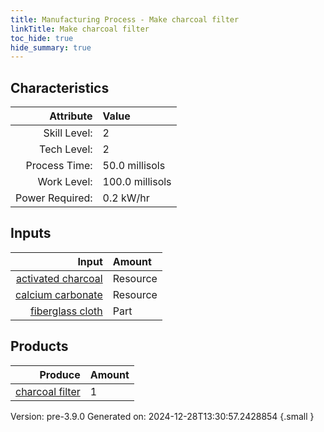 ```yaml
---
title: Manufacturing Process - Make charcoal filter
linkTitle: Make charcoal filter
toc_hide: true
hide_summary: true
---
```



## Characteristics

| Attribute      | Value |
|--------:|:------|
|Skill Level:|2|
|Tech Level:|2|
|Process Time:|50.0 millisols|
|Work Level:|100.0 millisols|
|Power Required:|0.2 kW/hr|

## Inputs

| Input      | Amount |
|--------:|:------|
|[activated charcoal](/docs/definitions/resource/activated-charcoal)|Resource|1.0 kg|
|[calcium carbonate](/docs/definitions/resource/calcium-carbonate)|Resource|1.0 kg|
|[fiberglass cloth](/docs/definitions/part/fiberglass-cloth)|Part|1|

## Products


| Produce      | Amount |
|--------:|:------|
|[charcoal filter](/docs/definitions/part/charcoal-filter)|1|


Version: pre-3.9.0 Generated on: 2024-12-28T13:30:57.2428854
{.small }

